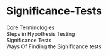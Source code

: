# Significance-Tests

Core Terminologies<br />
Steps in Hypothesis Testing<br />
Significance Tests<br />
Ways Of Finding the Significance tests<br /> 
